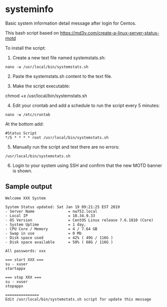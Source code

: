# systeminfo
Basic system information detail message after login for Centos. 

This bash script based on https://md3v.com/create-a-linux-server-status-motd

To install the script:

1. Create a new text file named systemstats.sh:
```
nano -w /usr/local/bin/systemstats.sh
```
2. Paste the systemstats.sh content to the text file.

3. Make the script executable:

chmod +x /usr/local/bin/systemstats.sh

4. Edit your crontab and add a schedule to run the script every 5 minutes:
```
nano -w /etc/crontab
```
At the bottom add:
```
#Status Script
*/5 * * * * root /usr/local/bin/systemstats.sh
```
5. Manually run the script and test there are no errors:
```
/usr/local/bin/systemstats.sh
```
6. Login to your system using SSH and confirm that the new MOTD banner is shown.
## Sample output
```
Welcome XXX System

System Status updated: Sat Jan 19 09:21:25 EST 2019
- Server Name               = nw752.local
- Local IP                  = 10.34.9.33
- OS Version                = CentOS Linux release 7.6.1810 (Core)
- System Uptime             = 1 day,
- CPU Core / Memory         = 4 / 7.64 GB
- Swap in use               = 0 Mb
- Disk space used           = 42% ( 49G / 116G )
- Disk space available      = 58% ( 68G / 116G )

All passwords: xxx

=== start XXX ===
su - xuser
startappx

=== stop XXX ===
su - xuser
stopappx

===============
Edit /usr/local/bin/systemstats.sh script for update this message
```
